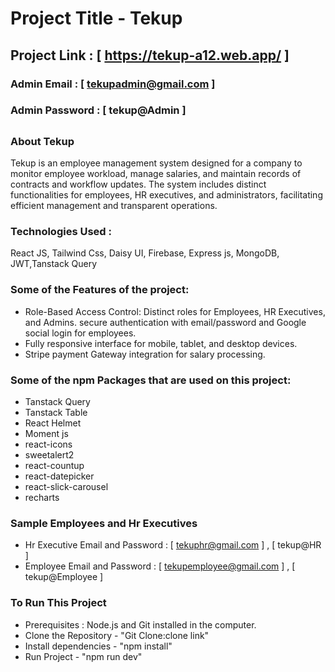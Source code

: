 # Project Title - Tekup

## Project Link : [ https://tekup-a12.web.app/ ]

### Admin Email : [ tekupadmin@gmail.com ]
### Admin Password : [ tekup@Admin ]

##

### About Tekup

Tekup is an employee management system designed for a company to monitor employee workload, manage salaries, and maintain records of contracts and workflow updates. The system includes distinct functionalities for employees, HR executives, and administrators, facilitating efficient management and transparent operations.

### Technologies Used :

React JS, Tailwind Css, Daisy UI, Firebase, Express js, MongoDB, JWT,Tanstack Query

### Some of the Features of the project:

- Role-Based Access Control: Distinct roles for Employees, HR Executives, and Admins. secure authentication with email/password and Google social login for employees.
- Fully responsive interface for mobile, tablet, and desktop devices.
- Stripe payment Gateway integration for salary processing.

### Some of the npm Packages that are used on this project:

- Tanstack Query
- Tanstack Table
- React Helmet
- Moment js
- react-icons
- sweetalert2
- react-countup
- react-datepicker
- react-slick-carousel
- recharts

### Sample Employees and Hr Executives

- Hr Executive Email and Password : [ tekuphr@gmail.com ] , [ tekup@HR ]
- Employee Email and Password : [ tekupemployee@gmail.com ] , [ tekup@Employee ]

### To Run This Project

- Prerequisites : Node.js and Git installed in the computer.
- Clone the Repository - "Git Clone:clone link"
- Install dependencies - "npm install"
- Run Project - "npm run dev"
